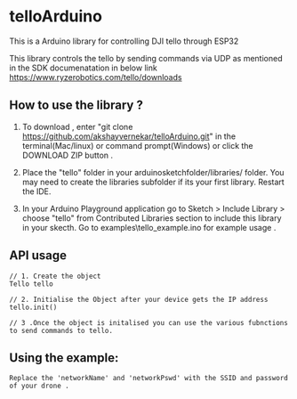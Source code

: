 # telloArduino
This is a Arduino library for controlling DJI tello through ESP32

This library controls the tello by sending commands via UDP as mentioned in the SDK documenatation in below link
https://www.ryzerobotics.com/tello/downloads

## How to use the library ?
1. To download , enter "git clone https://github.com/akshayvernekar/telloArduino.git" in the terminal(Mac/linux) or command prompt(Windows) or  click the DOWNLOAD ZIP button .

2. Place the "tello" folder in your arduinosketchfolder/libraries/ folder. 
You may need to create the libraries subfolder if its your first library. Restart the IDE.

3. In your Arduino Playground application go to Sketch > Include Library > choose "tello" from Contributed Libraries section to include this library in your skecth. Go to examples\tello_example.ino for example usage .

## API usage
	// 1. Create the object
	Tello tello
	
	// 2. Initialise the Object after your device gets the IP address
	tello.init()
	
	// 3 .Once the object is initalised you can use the various fubnctions to send commands to tello.

## Using the example:
	Replace the 'networkName' and 'networkPswd' with the SSID and password of your drone .
